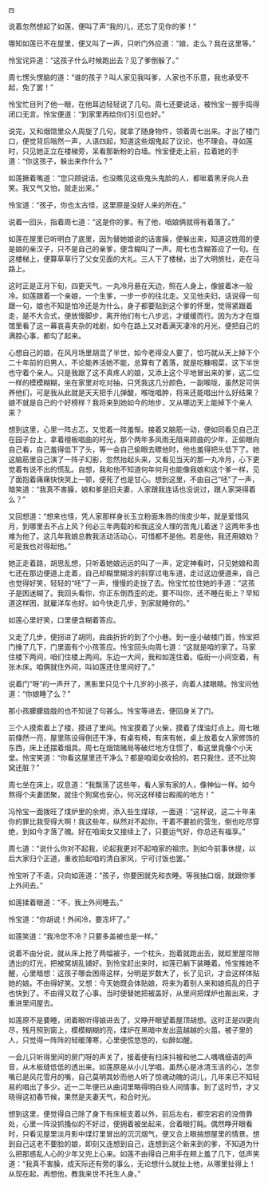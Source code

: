     四 

   说着忽然想起了如莲，便叫了声“我的儿，还忘了见你的爹！”

   哪知如莲已不在屋里，便又叫了一声，只听门外应道：“娘，走么？我在这里等。”

   怜宝诧异道：“这孩子什么时候跑出去？见了爹倒躲了。”

   周七愣头愣脑的道：“谁的孩子？叫人家见我叫爹，人家也不乐意，我也承受不起，免了罢！”

   怜宝忙目列了他一眼，在他耳边轻轻说了几句。周七还要说话，被怜宝一握手捣得闭口无言。怜宝便道：“到家里再给你们引见也好。”

   说完，又和烟馆里众人周旋了几句，就拿了随身物件，领着周七出来。才出了楼门口，便觉背后嗡然一声，人语四起，知道这些烟鬼起了议论，也不理会。寻如莲时，只见她正立在楼梯旁，呆看那新粉的白墙。怜宝便走上前，拉着她的手道：“你这孩子，躲出来作什么？”

   如莲撅着嘴道：“您只顾说话，也没瞧见这些鬼头鬼脸的人，都呲着黑牙向人丑笑。我又气又怕，就走出来。”

   怜宝道：“孩子，你也太古怪，这里原是没好人来的所在。”

   说着一回头，指着周七道：“这是你的爹。有了他，咱娘俩就得有着落了。”

   如莲在屋里已听明白了底里，因为替她娘说的话害臊，便躲出来，知道这姓周的便是娘的亲汉子，只不是自己的亲爹，便含糊叫了一声。周七也含糊答应了一句。在这楼梯上，便算草草行了父女见面的大礼。三人下了楼梯，出了大明旅社，走在马路上。

   这时正是正月下旬，四更天气，一丸冷月悬在天边，照在人身上，像披着冰一般冷。如莲跟着一个亲娘，一个生爹，一步一步的往北走。又见他夫妇，话说得一句跟一句，娘也不知是怕冷还是为什么，身子都要贴到这个爹的怀里，觉得紧跟着走，是不大合式，便放慢脚步，离开他们有七八步远，才缓缓而行。因为方才在烟馆里看了这一幕哀喜夹杂的戏剧，如今在路上又对着满天凄冷的月光，便把自己的满腔心事，都勾了起来。

   心想自己的娘，在风月场里胡混了半世，如今老得没人要了，恰巧就从天上掉下个二十年前的旧男人，不论能养活她不能，总算有了着落，就是吃糠咽菜，这下半世也守着个亲人。只是我跟了这不真疼人的娘，又添上这个平地冒出来的爹，这二位一样的模模糊糊，坐在家里对吃对抽，只凭我这几分颜色，一副喉咙，虽然足可供养他们，可是我从此就是天天把手儿弹酸，喉咙唱肿，将来还能唱出什么好结果？娘不就是自己的个好榜样？我将来到她如今的地步，又从哪边天上能掉下个亲人来？

   想到这里，心里一阵忐忑，又觉着一阵羞惭。接着又脑筋一动，便如同看见自己正在园子台上，拿着檀板唱曲的时光，那个两年多风雨无阻来顾曲的少年，正偷眼向自己看，自己羞得低下了头，等一会自己偷眼去瞟他时，他也羞得把头低下了。她这脑筋里自己演了一阵子幻影，忽然抬起头来，又看见当天的那一丸冷月，心下更觉着有说不出的慌乱。自想，我和他不知道何年何月也能像我娘和这个爹一样，见了面抱着痛痛快快哭上一顿，便死了也是甘心。想到这里，不由自己“呸”了一声，暗笑道：“我真不害臊，娘和爹是旧夫妻，人家跟我连话也没说过，跟人家哭得着么？”

   又回想道：“想来也怪，凭人家那样身长玉立粉面朱唇的俏皮少年，就是爱惜风月，到哪里去不占上风？何必三年两载的和我这没人理的苦鬼儿着迷？这两年多也难为他了。这几年我娘总教我活动活动心，可惜都不是他。若是他，我还用娘劝？可是我也对得起他。”

   她正走着路，胡思乱想，只听着她娘远远的叫了一声，定定神看时，只见她娘和周七还在那边便道上走着，自己却糊里糊涂的斜穿过电车道，走过这边便道来，自己也觉得好笑，轻轻的“呸”了一声，慢慢的走拢了去。怜宝忙拉住她的手道：“这孩子是困迷糊了。我回头看你，你正东倒西歪的走。要不叫你，还不睡在街上？早知道这样困，就雇洋车也好。如今快走几步，到家就睡你的。”

   如莲心里好笑，口里便含糊着答应。

   又走了几步，便拐进了胡同，曲曲折折的到了个小巷。到一座小破楼门首，怜宝把门捶了几下，门里面有个小孩答应。怜宝回头向周七道：“这就是咱的家了。马家住楼下两间，咱们住楼上两间。东边一大间，我和如莲住着。临街一小间空着，有张木床。咱俩就住外间，叫如莲还住里间好了。”

   说着门“呀”的一声开了，黑影里只见个十几岁的小孩子，向着人揉眼睛。怜宝问他道：“你娘睡了么？”

   那小孩朦朦胧胧的也不知说了句甚么。怜宝等进去，便回身关了门。

   三个人摸索着上了楼，摸进了里间。怜宝摸着了火柴，摸着了煤油灯点上。周七眼前倏然一亮，屋里陈设得倒还干净，有桌有椅，有床有帐，桌上放着女人家修饰的东西，床上还摆着烟具。周七在烟馆赌局等破烂地方住惯了，看这里竟像个小天堂。怜宝笑道：“你看这屋里还干净么？都是咱闺女收拾的。若只我住，还不比狗窝还脏？”

   周七坐在床上，叹息道：“我飘荡了这些年，看人家有家的人，像神仙一样。如今熬得个夫妻团聚，就住个狗窝也安心，何况这样楼台殿阁的地方！”

   冯怜宝一面拨旺了煤炉里的余烬，添入些生煤球，一面道：“这样说，这二十年来你的罪比我受得大啊！我这些年，纵然对不起你，干着不要脸的营生，倒也吃尽穿绝，到如今才落了魄。好在咱闺女又接续上了，只要运气好，你总还有福享。”

   周七道：“说什么你对不起我，论起我更对不起咱家的祖宗。到如今前事休提，以后大家归个正道，重收拾起咱的清白家风，宁可讨饭也罢。”

   怜宝听了不语，只向如莲道：“孩子，你要困就先和衣睡。等我抽口烟，就跟你爹上外间去。”

   如莲揉着眼道：“不，我上外间睡去。”

   怜宝道：“你胡说！外间冷，要冻坏了。”

   如莲笑道：“我冷您不冷？只要多盖被也是一样。”

   说着不由分说，就从床上抢了两幅被子，一个枕头，抱着就跑出去，就趁里屋帘隙透出的灯光，把被窝胡乱铺好。到怜宝赶出来时，如莲已躺下装睡着。怜宝推她不醒，心里暗想：这孩子哪会困得这样，分明是岁数大了，长了见识，才会这样体贴她的娘。不由得好笑。又想：今天她既会体贴娘，将来为着别人来和娘捣乱的日子也快到了。不由得又耽了心事。当时便替她把被盖好，从里间把煤炉也搬出来，才重进里间屋去。

   如莲原不是要睡，闭着眼听得娘进去了，又睁开眼望着屋顶胡想。这时正是四更向尽，残月照到窗上，模模糊糊的亮，煤炉在黑暗中发出蓝越越的火苗。被子里的人，只觉得一阵阵的轻暖薄寒，心里便慌悠悠的，似醉如醒。

   一会儿只听得里间的房门呀的声关了，接着便有扫床抖被和他二人喁喁细语的声音，从木板缝低低的透出来。如莲原是从小儿学唱，虽然心是冰清玉洁的心，怎奈嘴已是风花雪月的嘴，自己莫明其妙而他人听了惊魂动魄的词儿，几年来已不知轻易的唱出了多少。近一二年便已从曲词里略得明白些人间情事。到了这时节，才又晓得这初春节候，果然是夫妻天气，和合时光。

   想到这里，便觉得自己除了身下有床板支着以外，前后左右，都空宕宕的没倚靠处，心里一阵没抓搔似的不好过，便拥着被坐起来，合着眼打盹。偶然睁开眼看时，只看见屋里淡月影中煤灯里冒出的沉沉烟气，便又合上眼揣想屋里的情景。想到自己这老不要脸的娘，即刻又连想到自己，连想到这个新来到的爹，不知道为什么把那惑乱人心的少年又兜上心来。如莲不由得自己用手在颊上羞了几下，低声笑道：“我真不害臊，成天际还有旁的事么，无论想什么就扯上他，从哪里扯得上！从现在起，再想他，教我来世不托生人身。”

